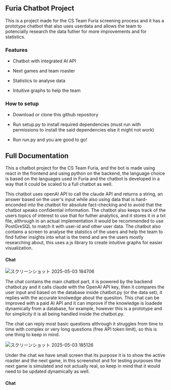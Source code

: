 ## Furia Chatbot Project ##

This is a project made for the CS Team Furia screening process and it has a prototype chatbot that also uses userdata and allows the team to potencially research the data futher for more improvements and for statistics.

### Features ###

- Chatbot with integrated AI API

- Next games and team roaster

- Statistics to analyse data

- Intuitive graphs to help the team

### How to setup ###

- Download or clone this github repository

- Run setup.py to install required dependencies (must run with permissions to install the said dependencies else it might not work)

- Run run.py and you are good to go!

## Full Documentation ##

This a chatbot project for the CS Team Furia, and the bot is made using react in the frontend and using python on the backend, the language choice is based on the languages used in Furia and the chatbot is developed in a way that it could be scaled to a full chatbot as well.

This chatbot uses openAI API to call the claude API and returns a string, an answer based on the user's input while also using data that is hard-enconded into the chatbot for absolute fact-checking and to avoid that the chatbot speaks confidential information. The chatbot also keeps track of the users topics of interest to use that for futher analytics, and it stores it in a txt file, althrough in an actual implementation it would be recommended to use PostGreSQL to match it with user-id and other user data. The chatbot also contains a screen to analyse the statstics of the users and help the team to find futher insights into what is the trend and are the users mostly researching about, this uses a js library to create intuitive graphs for easier visualization.


#### Chat ####

![スクリーンショット 2025-05-03 184706](https://github.com/user-attachments/assets/e27cf97d-2721-4fe1-a1bd-2a4fdaf34987)

The chat contains the main chatbot part, it is powered by the backend chatbot.py and it calls claude with the OpenAI API key, then it compares the user input and based on the database inside chatbot.py (or the data set), it replies with the accurate knolwedge about the quesiton. This chat can be improved with a paid AI API and it can improve if the knowledge is loadede dynamically from a database, for example, however this is a prototype and for simplicity it is all being handled inside the chatbot.py.

The chat can reply most basic questions althrough it struggles from time to time with complex or very long questions (free API token limit), so this is one thing to keep in mind.

![スクリーンショット 2025-05-03 185126](https://github.com/user-attachments/assets/b2d0dbb0-8545-46df-b325-9df292c2235f)

Under the chat we have small screen that its purpose it is to show the active roaster and the next game, in this screenshot and for testing purposes the next game is simulated and not actually real, so keep in mind that it would need to be updated dynamically as well.


#### Chat ####
